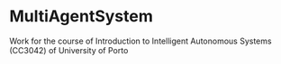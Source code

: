 # MultiAgentSystem
Work for the course of Introduction to Intelligent Autonomous Systems (CC3042) of University of Porto

